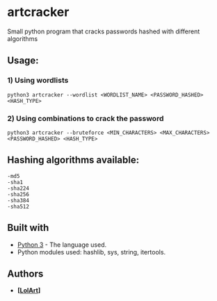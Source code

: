 # artcracker
Small python program that cracks passwords hashed with different algorithms

## Usage:
### 1) Using wordlists
```
python3 artcracker --wordlist <WORDLIST_NAME> <PASSWORD_HASHED> <HASH_TYPE>
```
### 2) Using combinations to crack the password
```
python3 artcracker --bruteforce <MIN_CHARACTERS> <MAX_CHARACTERS> <PASSWORD_HASHED> <HASH_TYPE>
```

## Hashing algorithms available:
```
-md5
-sha1
-sha224
-sha256
-sha384
-sha512
```


## Built with
* [Python 3](https://www.python.org/downloads/) - The language used.
* Python modules used: hashlib, sys, string, itertools.

## Authors
* **[[LolArt](https://github.com/lilart)]**
